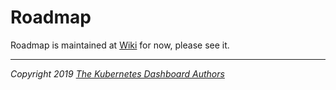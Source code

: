 # Roadmap

Roadmap is maintained at [Wiki](https://github.com/fallen0047/dashboard/wiki/Roadmap) for now, please see it.

----
_Copyright 2019 [The Kubernetes Dashboard Authors](https://github.com/fallen0047/dashboard/graphs/contributors)_
